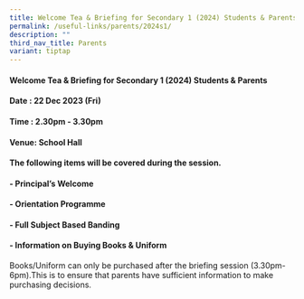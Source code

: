 ```yaml
---
title: Welcome Tea & Briefing for Secondary 1 (2024) Students & Parents
permalink: /useful-links/parents/2024s1/
description: ""
third_nav_title: Parents
variant: tiptap
---
```

<h4><strong>Welcome Tea &amp; Briefing for Secondary 1 (2024) Students &amp; Parents</strong></h4><h4>Date : 22 Dec 2023 (Fri)</h4><h4>Time : 2.30pm - 3.30pm</h4><h4>Venue: School Hall</h4><h4>The following items will be covered during the session.</h4><h4>- Principal’s Welcome</h4><h4>- Orientation Programme</h4><h4>- Full Subject Based Banding</h4><h4>- Information on Buying Books &amp; Uniform</h4><p>Books/Uniform can only be purchased after the briefing session (3.30pm-6pm).This is to ensure that parents have sufficient information to make purchasing decisions.</p><p></p>